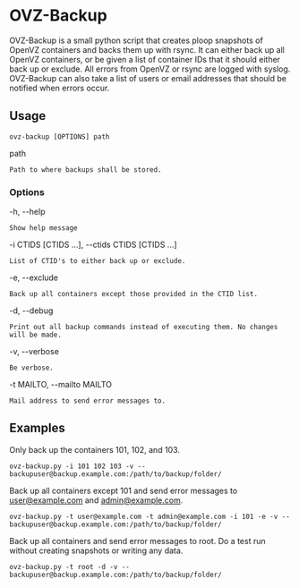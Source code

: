 # OVZ-Backup

OVZ-Backup is a small python script that creates ploop snapshots of OpenVZ containers and backs them up with rsync. It can either back up all OpenVZ containers, or be given a list of container IDs that it should either back up or exclude. All errors from OpenVZ or rsync are logged with syslog. OVZ-Backup can also take a list of users or email addresses that should be notified when errors occur.

## Usage

```
ovz-backup [OPTIONS] path
```

path

	Path to where backups shall be stored.

### Options

-h, --help

	Show help message

-i CTIDS [CTIDS ...], --ctids CTIDS [CTIDS ...]

	List of CTID's to either back up or exclude.

-e, --exclude

	Back up all containers except those provided in the CTID list.

-d, --debug

	Print out all backup commands instead of executing them. No changes will be made.

-v, --verbose

	Be verbose.

-t MAILTO, --mailto MAILTO

	Mail address to send error messages to.

## Examples

Only back up the containers 101, 102, and 103.
```
ovz-backup.py -i 101 102 103 -v -- backupuser@backup.example.com:/path/to/backup/folder/
```
Back up all containers except 101 and send error messages to user@example.com and admin@example.com.
```
ovz-backup.py -t user@example.com -t admin@example.com -i 101 -e -v -- backupuser@backup.example.com:/path/to/backup/folder/
```
Back up all containers and send error messages to root. Do a test run without creating snapshots or writing any data.
```
ovz-backup.py -t root -d -v -- backupuser@backup.example.com:/path/to/backup/folder/
```
